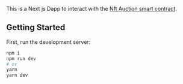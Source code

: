 
This is a Next js Dapp to interact with the [Nft Auction smart contract](https://github.com/Mraza143/Auction.sol).



## Getting Started

First, run the development server:

```bash
npm i 
npm run dev
# or
yarn
yarn dev
```

